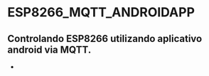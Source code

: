 # ESP8266_MQTT_ANDROIDAPP
Controlando ESP8266 utilizando aplicativo android via MQTT.
-----------------------------------------------------------
- 
